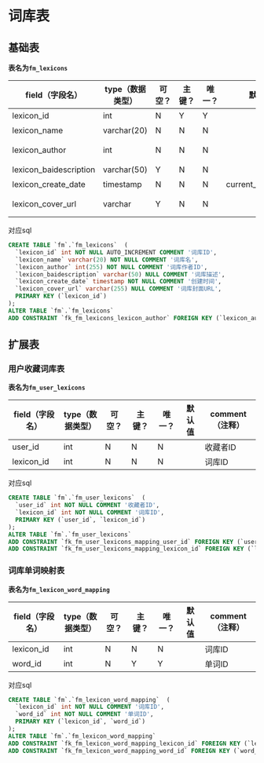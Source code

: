 # 词库表

## 基础表

**表名为`fm_lexicons`**

| field（字段名）        | type（数据类型） | 可空？ | 主键？ | 唯一？ | 默认值            | comment（注释） |
| ---------------------- | ---------------- | ------ | ------ | ------ | ----------------- | --------------- |
| lexicon_id             | int              | N      | Y      | Y      |                   | 词库ID          |
| lexicon_name           | varchar(20)      | N      | N      | N      |                   | 词库名          |
| lexicon_author         | int              | N      | N      | N      |                   | 词库作者ID      |
| lexicon_baidescription | varchar(50)      | Y      | N      | N      |                   | 词库描述        |
| lexicon_create_date    | timestamp        | N      | N      | N      | current_timestamp | 创建时间        |
| lexicon_cover_url      | varchar          | Y      | N      | N      |                   | 词库封面URL     |

对应sql

```sql
CREATE TABLE `fm`.`fm_lexicons`  (
  `lexicon_id` int NOT NULL AUTO_INCREMENT COMMENT '词库ID',
  `lexicon_name` varchar(20) NOT NULL COMMENT '词库名',
  `lexicon_author` int(255) NOT NULL COMMENT '词库作者ID',
  `lexicon_baidescription` varchar(50) NULL COMMENT '词库描述',
  `lexicon_create_date` timestamp NOT NULL COMMENT '创建时间',
  `lexicon_cover_url` varchar(255) NULL COMMENT '词库封面URL',
  PRIMARY KEY (`lexicon_id`)
);
ALTER TABLE `fm`.`fm_lexicons` 
ADD CONSTRAINT `fk_fm_lexicons_lexicon_author` FOREIGN KEY (`lexicon_author`) REFERENCES `fm`.`fm_users` (`user_id`) ON DELETE NO ACTION ON UPDATE CASCADE;
```

## 扩展表

### 用户收藏词库表

**表名为`fm_user_lexicons`**

| field（字段名） | type（数据类型） | 可空？ | 主键？ | 唯一？ | 默认值 | comment（注释） |
| --------------- | ---------------- | ------ | ------ | ------ | ------ | --------------- |
| user_id         | int              | N      | N      | N      |        | 收藏者ID        |
| lexicon_id      | int              | N      | N      | N      |        | 词库ID          |

对应sql

```sql
CREATE TABLE `fm`.`fm_user_lexicons`  (
  `user_id` int NOT NULL COMMENT '收藏者ID',
  `lexicon_id` int NOT NULL COMMENT '词库ID',
  PRIMARY KEY (`user_id`, `lexicon_id`)
);
ALTER TABLE `fm`.`fm_user_lexicons` 
ADD CONSTRAINT `fk_fm_user_lexicons_mapping_user_id` FOREIGN KEY (`user_id`) REFERENCES `fm`.`fm_users` (`user_id`) ON DELETE CASCADE ON UPDATE CASCADE,
ADD CONSTRAINT `fk_fm_user_lexicons_mapping_lexicon_id` FOREIGN KEY (`lexicon_id`) REFERENCES `fm`.`fm_lexicons` (`lexicon_id`) ON DELETE CASCADE ON UPDATE CASCADE;
```

### 词库单词映射表

**表名为`fm_lexicon_word_mapping`**

| field（字段名） | type（数据类型） | 可空？ | 主键？ | 唯一？ | 默认值 | comment（注释） |
| --------------- | ---------------- | ------ | ------ | ------ | ------ | --------------- |
| lexicon_id      | int              | N      | N      | N      |        | 词库ID          |
| word_id         | int              | N      | Y      | Y      |        | 单词ID          |

对应sql

```sql
CREATE TABLE `fm`.`fm_lexicon_word_mapping`  (
  `lexicon_id` int NOT NULL COMMENT '词库ID',
  `word_id` int NOT NULL COMMENT '单词ID',
  PRIMARY KEY (`lexicon_id`, `word_id`)
);
ALTER TABLE `fm`.`fm_lexicon_word_mapping` 
ADD CONSTRAINT `fk_fm_lexicon_word_mapping_lexicon_id` FOREIGN KEY (`lexicon_id`) REFERENCES `fm`.`fm_lexicons` (`lexicon_id`) ON DELETE CASCADE ON UPDATE CASCADE,
ADD CONSTRAINT `fk_fm_lexicon_word_mapping_word_id` FOREIGN KEY (`word_id`) REFERENCES `fm`.`fm_words` (`word_id`) ON DELETE CASCADE ON UPDATE CASCADE;
```


